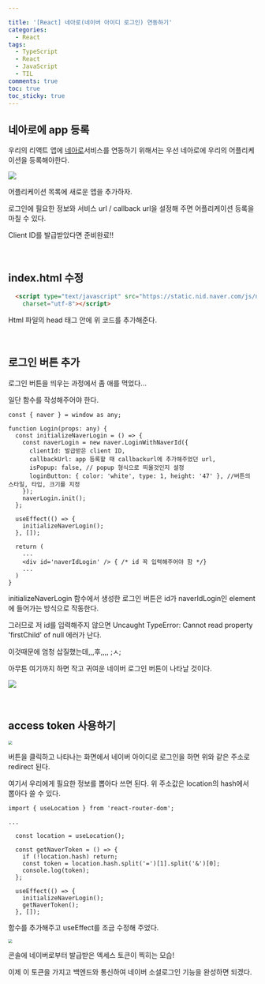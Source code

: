 ```yaml
---

title: '[React] 네아로(네이버 아이디 로그인) 연동하기'
categories:
  - React
tags:
  - TypeScript
  - React
  - JavaScript
  - TIL
comments: true
toc: true
toc_sticky: true
---
```


## 네아로에 app 등록


[네아로]: https://nid.naver.com/user2/campaign/introNaverIdLogin.nhn
우리의 리액트 앱에 [네아로]서비스를 연동하기 위해서는 우선 네아로에 우리의 어플리케이션을 등록해야한다.

![](https://i.ibb.co/n3M9tVh/2021-01-14-6-44-35.png)

어플리케이션 목록에 새로운 앱을 추가하자. 

로그인에 필요한 정보와 서비스 url / callback url을 설정해 주면 어플리케이션 등록을 마칠 수 있다.

Client ID를 발급받았다면 준비완료!!

<br>

## index.html 수정

```html
  <script type="text/javascript" src="https://static.nid.naver.com/js/naveridlogin_js_sdk_2.0.0.js"
    charset="utf-8"></script>
```

Html 파일의 head 태그 안에 위 코드를 추가해준다.

<br>

## 로그인 버튼 추가

로그인 버튼을 띄우는 과정에서 좀 애를 먹었다... 

일단 함수를 작성해주어야 한다.

```react
const { naver } = window as any;

function Login(props: any) {
  const initializeNaverLogin = () => {
    const naverLogin = new naver.LoginWithNaverId({
      clientId: 발급받은 client ID,
      callbackUrl: app 등록할 때 callbackurl에 추가해주었던 url, 
      isPopup: false, // popup 형식으로 띄울것인지 설정
      loginButton: { color: 'white', type: 1, height: '47' }, //버튼의 스타일, 타입, 크기를 지정
    });
    naverLogin.init();
  };
    
  useEffect(() => {
    initializeNaverLogin();
  }, []);
  
  return (
    ...
    <div id='naverIdLogin' /> { /* id 꼭 입력해주어야 함 */}
    ...
  )
}
```

initializeNaverLogin 함수에서 생성한 로그인 버튼은 id가 naverIdLogin인 element 에 들어가는 방식으로 작동한다.

그러므로 저 id를 입력해주지 않으면 Uncaught TypeError: Cannot read property 'firstChild' of null 에러가 난다.

이것때문에 엄청 삽질했는데,,,후,,,, ;ㅅ;

아무튼 여기까지 하면 작고 귀여운 네이버 로그인 버튼이 나타날 것이다.

![](https://i.ibb.co/VDP44mk/2021-01-14-7-38-02.png)

<br>

## access token 사용하기

<img src="https://i.ibb.co/Nm10sLC/2021-01-14-7-38-58.png" style="zoom:50%;" />

버튼을 클릭하고 나타나는 화면에서 네이버 아이디로 로그인을 하면 위와 같은 주소로 redirect 된다.

여기서 우리에게 필요한 정보를 뽑아다 쓰면 된다. 위 주소값은 location의 hash에서 뽑아다 쓸 수 있다.

```react
import { useLocation } from 'react-router-dom';

...

  const location = useLocation();  

  const getNaverToken = () => {
    if (!location.hash) return;
    const token = location.hash.split('=')[1].split('&')[0];
    console.log(token);
  };

  useEffect(() => {
    initializeNaverLogin();
    getNaverToken();
  }, []);
```

함수를 추가해주고 useEffect를 조금 수정해 주었다.

<img src="https://i.ibb.co/5RGnjsY/2021-01-14-7-42-53.png" style="zoom:50%;" />

콘솔에 네이버로부터 발급받은 엑세스 토큰이 찍히는 모습! 

이제 이 토큰을 가지고 백엔드와 통신하여 네이버 소셜로그인 기능을 완성하면 되겠다.

